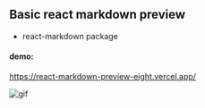 ## Basic react markdown preview

- react-markdown package

#### demo:
https://react-markdown-preview-eight.vercel.app/

![gif](https://media.giphy.com/media/3XFQpTAwWIxk6rPHVq/giphy.gif)

